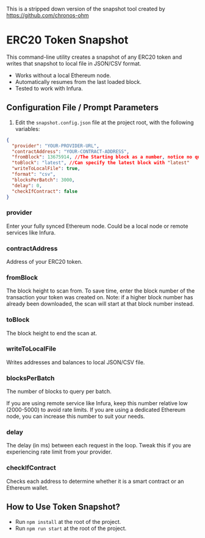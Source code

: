 
This is a stripped down version of the snapshot tool created by https://github.com/chronos-ohm
# ERC20 Token Snapshot

This command-line utility creates a snapshot of any ERC20 token and writes that snapshot to local file in JSON/CSV format.

- Works without a local Ethereum node.
- Automatically resumes from the last loaded block.
- Tested to work with Infura.


## Configuration File / Prompt Parameters

1. Edit the `snapshot.config.json` file at the project root, with the following variables:

```json
{
  "provider": "YOUR-PROVIDER-URL",
  "contractAddress": "YOUR-CONTRACT-ADDRESS",
  "fromBlock": 13675914, //The Starting block as a number, notice no quotes 
  "toBlock": "latest", //Can specify the latest block with "latest"
  "writeToLocalFile": true,
  "format": "csv",
  "blocksPerBatch": 3000,
  "delay": 0,
  "checkIfContract": false
}
```
### provider

Enter your fully synced Ethereum node. Could be a local node or remote services like Infura.

### contractAddress

Address of your ERC20 token.

### fromBlock

The block height to scan from. To save time, enter the block number of the transaction your token was created on. Note: if a higher block number has already been downloaded, the scan will start at that block number instead.

### toBlock

The block height to end the scan at.

### writeToLocalFile

Writes addresses and balances to local JSON/CSV file.

### blocksPerBatch

The number of blocks to query per batch.

If you are using remote service like Infura, keep this number relative low (2000-5000) to avoid rate limits. If you are using a dedicated Ethereum node, you can increase this number to suit your needs.

### delay

The delay (in ms) between each request in the loop. Tweak this if you are experiencing rate limit from your provider.

### checkIfContract

Checks each address to determine whether it is a smart contract or an Ethereum wallet.

## How to Use Token Snapshot?

- Run `npm install` at the root of the project.
- Run `npm run start` at the root of the project.
